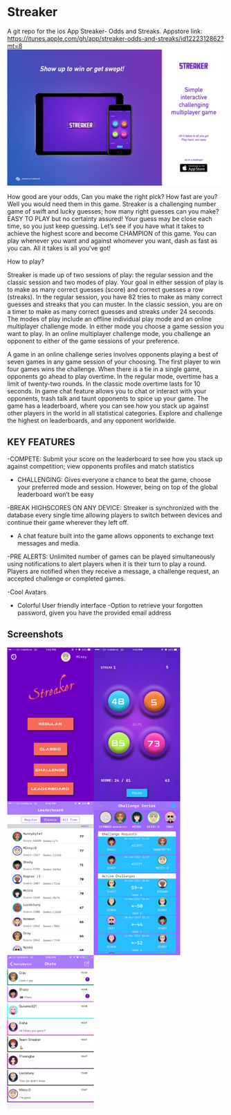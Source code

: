 # Streaker
A git repo for the ios App Streaker- Odds and Streaks. Appstore link: https://itunes.apple.com/gh/app/streaker-odds-and-streaks/id1222312862?mt=8
![Promo Image](https://github.com/codesworth/Streaker/blob/master/screenshots/524585D7-05C2-4663-9908-9A811D6D7493.png)

How good are your odds, Can you make the right pick? How fast are you? Well you would need them in this game. Streaker is a challenging number game of swift and lucky guesses; how many right guesses can you make? EASY TO PLAY but no certainty assured! Your guess may be close each time, so you just keep guessing.
Let’s see if you have what it takes to achieve the highest score and become CHAMPION of this game. You can play whenever you want and against whomever you want, dash as fast as you can. All it takes is all you’ve got!

How to play?

Streaker is made up of two sessions of play: the regular session and the classic session and two modes of play. Your goal in either session of play is to make as many correct guesses (score) and correct guesses a row (streaks). In the regular session, you have 82 tries to make as many correct guesses and streaks that you can muster. In the classic session, you are on a timer to make as many correct guesses and streaks under 24 seconds.
The modes of play include an offline individual play mode and an online multiplayer challenge mode.  In either mode you choose a game session you want to play. In an online multiplayer challenge mode, you challenge an opponent to either of the game sessions of your preference.

A game in an online challenge series involves opponents playing a best of seven games in any game session of your choosing. The first player to win four games wins the challenge. When there is a tie in a single game, opponents go ahead to play overtime.  In the regular mode, overtime has a limit of twenty-two rounds. In the classic mode overtime lasts for 10 seconds.
In game chat feature allows you to chat or interact with your opponents, trash talk and taunt opponents to spice up your game. 
The game has a leaderboard, where you can see how you stack up against other players in the world in all statistical categories. 
Explore and challenge the highest on leaderboards, and any opponent worldwide.

## KEY FEATURES
-COMPETE: Submit your score on the leaderboard to see how you stack up against competition; view opponents profiles and match statistics
- CHALLENGING: Gives everyone a chance to beat the game, choose your preferred mode and session.  However, being on top of the global leaderboard won’t be easy 

-BREAK HIGHSCORES ON ANY DEVICE: Streaker is synchronized with the database every single time allowing players to switch between devices and continue their game wherever they left off.

- A chat feature built into the game allows opponents to exchange text messages and media.

-PRE ALERTS: Unlimited number of games can be played simultaneously using notifications to alert players when it is their turn to play a round. Players are notified when they receive a message, a challenge request, an accepted challenge or completed games.

-Cool Avatars
- Colorful User friendly interface
-Option to retrieve your forgotten password, given you have the provided email address

## Screenshots
<img align="left" width="200" height="356" src="https://github.com/codesworth/Streaker/blob/master/screenshots/1242x2208bb%20(5).png"> 
<img align="left" width="200" height="356" src="https://github.com/codesworth/Streaker/blob/master/screenshots/1242x2208bb%20(7).png"> 
<img align="left" width="200" height="356" src="https://github.com/codesworth/Streaker/blob/master/screenshots/1242x2208bb%20(6).png"> 
<img align="left" width="200" height="356" src="https://github.com/codesworth/Streaker/blob/master/screenshots/1242x2208bb%20(8).png"> 

<img align="left" width="200" height="356" src="https://github.com/codesworth/Streaker/blob/master/screenshots/1242x2208bb%20(9).png"> 
 
